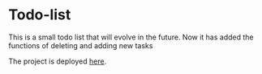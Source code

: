 # Todo-list

This is a small todo list that will evolve in the future. Now it has added the functions of deleting and adding new tasks

The project is deployed [here](https://artemmrdn.github.io/todo-list/).
